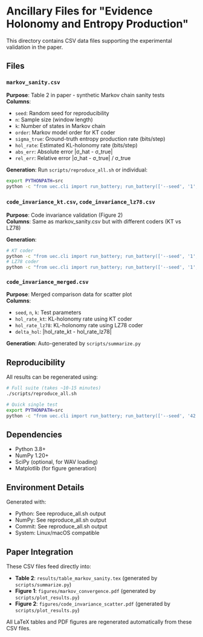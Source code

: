 # Ancillary Files for "Evidence Holonomy and Entropy Production"

This directory contains CSV data files supporting the experimental validation in the paper.

## Files

### `markov_sanity.csv`
**Purpose**: Table 2 in paper - synthetic Markov chain sanity tests  
**Columns**: 
- `seed`: Random seed for reproducibility
- `n`: Sample size (window length)  
- `k`: Number of states in Markov chain
- `order`: Markov model order for KT coder
- `sigma_true`: Ground-truth entropy production rate (bits/step)
- `hol_rate`: Estimated KL-holonomy rate (bits/step)
- `abs_err`: Absolute error |σ_hat - σ_true|
- `rel_err`: Relative error |σ_hat - σ_true| / σ_true

**Generation**: Run `scripts/reproduce_all.sh` or individual:
```bash
export PYTHONPATH=src
python -c "from uec.cli import run_battery; run_battery(['--seed', '1', '--n', '8192', '--k', '3', '--out_csv', 'anc/markov_sanity.csv'])"
```

### `code_invariance_kt.csv`, `code_invariance_lz78.csv`
**Purpose**: Code invariance validation (Figure 2)  
**Columns**: Same as markov_sanity.csv but with different coders (KT vs LZ78)

**Generation**:
```bash
# KT coder
python -c "from uec.cli import run_battery; run_battery(['--seed', '1', '--n', '2048', '--k', '3', '--coder', 'kt', '--out_csv', 'anc/code_invariance_kt.csv'])"
# LZ78 coder  
python -c "from uec.cli import run_battery; run_battery(['--seed', '1', '--n', '2048', '--k', '3', '--coder', 'lz78', '--out_csv', 'anc/code_invariance_lz78.csv'])"
```

### `code_invariance_merged.csv`
**Purpose**: Merged comparison data for scatter plot  
**Columns**:
- `seed`, `n`, `k`: Test parameters
- `hol_rate_kt`: KL-holonomy rate using KT coder
- `hol_rate_lz78`: KL-holonomy rate using LZ78 coder  
- `delta_hol`: |hol_rate_kt - hol_rate_lz78|

**Generation**: Auto-generated by `scripts/summarize.py`

## Reproducibility

All results can be regenerated using:

```bash
# Full suite (takes ~10-15 minutes)
./scripts/reproduce_all.sh

# Quick single test
export PYTHONPATH=src  
python -c "from uec.cli import run_battery; run_battery(['--seed', '42', '--n', '4096', '--k', '3'])"
```

## Dependencies

- Python 3.8+
- NumPy 1.20+
- SciPy (optional, for WAV loading)
- Matplotlib (for figure generation)

## Environment Details

Generated with:
- Python: See reproduce_all.sh output
- NumPy: See reproduce_all.sh output  
- Commit: See reproduce_all.sh output
- System: Linux/macOS compatible

## Paper Integration

These CSV files feed directly into:
- **Table 2**: `results/table_markov_sanity.tex` (generated by `scripts/summarize.py`)
- **Figure 1**: `figures/markov_convergence.pdf` (generated by `scripts/plot_results.py`)  
- **Figure 2**: `figures/code_invariance_scatter.pdf` (generated by `scripts/plot_results.py`)

All LaTeX tables and PDF figures are regenerated automatically from these CSV files.